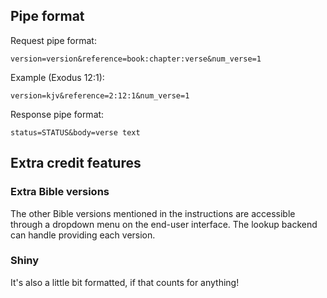 ## Pipe format

Request pipe format:

```
version=version&reference=book:chapter:verse&num_verse=1
```

Example (Exodus 12:1):

```
version=kjv&reference=2:12:1&num_verse=1
```

Response pipe format:

```
status=STATUS&body=verse text
```

## Extra credit features

### Extra Bible versions

The other Bible versions mentioned in the instructions are accessible through a dropdown menu on the end-user interface. The lookup backend can handle providing each version.

### Shiny

It's also a little bit formatted, if that counts for anything!
